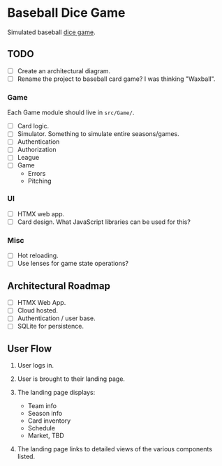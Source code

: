 # Baseball Dice Game

Simulated baseball [dice game](https://milb.bamcontent.com/documents/8/5/8/313285858/BaseballDiceGame_LouisvilleBats.pdf).

## TODO

- [ ] Create an architectural diagram.
- [ ] Rename the project to baseball card game? I was thinking "Waxball".

### Game

Each Game module should live in `src/Game/`.

- [ ] Card logic.
- [ ] Simulator. Something to simulate entire seasons/games.
- [ ] Authentication
- [ ] Authorization
- [ ] League
- [ ] Game
  - Errors
  - Pitching

### UI

- [ ] HTMX web app.
- [ ] Card design. What JavaScript libraries can be used for this?

### Misc

- [ ] Hot reloading.
- [ ] Use lenses for game state operations?

## Architectural Roadmap

- [ ] HTMX Web App.
- [ ] Cloud hosted.
- [ ] Authentication / user base.
- [ ] SQLite for persistence.

## User Flow

1. User logs in.
2. User is brought to their landing page.
3. The landing page displays:

   - Team info
   - Season info
   - Card inventory
   - Schedule
   - Market, TBD

4. The landing page links to detailed views of the various components
   listed.
